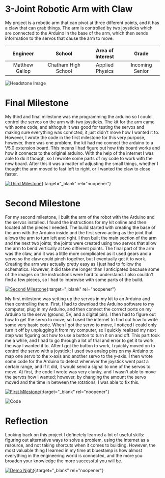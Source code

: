 ﻿# 3-Joint Robotic Arm with Claw
My project is a robotic arm that can pivot at three different points, and it has a claw that can grab things. The arm is controlled by two joysticks which are connected to the Arduino in the base of the arm, which then sends information to the servos that cause the arm to move.

| **Engineer** | **School** | **Area of Interest** | **Grade** |
|:--:|:--:|:--:|:--:|
| Matthew Gallop | Chatham High School | Applied Physics | Incoming Senior

![Headstone Image](https://github.com/mattpgallop/MatthewGallop_BSE_Portfolio/blob/gh-pages/IMG_9430.png)
  
# Final Milestone
My third and final milestone was me programming the arduino so I could control the servos on the arm with two joysticks. The kit for the arm came with some code, and althoguh it was good for testing the servos and making sure everything was conncted, it just didn't move how I wanted it to. However, I wrote the code in the first milestone for this very purpose, however, there was one problem, the kit had me connect the arduino to a V5.0 extension board. This means I had figure out how this board works and how it connects to the original arduino. With the help of the internet I was able to do it though, so I rewrote some parts of my code to work with the new board. After this it was a matter of adjusting the small things, whether I thought the arm moved to fast left to right, or I wanted the claw to close faster.

[![Third Milestone](https://res.cloudinary.com/marcomontalbano/image/upload/v1628863992/video_to_markdown/images/youtube--0H1-vZKlEeI-c05b58ac6eb4c4700831b2b3070cd403.jpg)](https://youtu.be/0H1-vZKlEeI "Third Milestone"){:target="_blank" rel="noopener"}

# Second Milestone
For my second milestone, I built the arm of the robot with the Arduino and the servos installed. I found the instructions for my kit online and then located all the pieces I needed. The build started with creating the base of the arm with the Arduino inside and the first servo acting as the joint that allows the arm to turn left and right. I then built the main section of the arm and the next two joints; the joints were created using two servos that allow the arm to bend vertically at two different points. The final part of the arm was the claw, and it was a little more complicated as it used gears and a servo so the claw could pinch together, but I eventually got it to work. Creating the arm was actually pretty easy as I just had to follow the schematics. However, it did take me longer than I anticipated because some of the images on the instructions were hard to understand. I also couldn't find a few pieces, so I had to improvise with some parts of the build.

[![Second Milestone](https://res.cloudinary.com/marcomontalbano/image/upload/v1628863331/video_to_markdown/images/youtube--A1KUSVv_eJ0-c05b58ac6eb4c4700831b2b3070cd403.jpg)](https://youtu.be/A1KUSVv_eJ0 "Second Milestone"){:target="_blank" rel="noopener"}
  
My first milestone was setting up the servos in my kit to an Arduino and then controlling them. First, I had to download the Arduino software to my computer, plug in my Arduino, and then connect the correct ports on my Arduino to the servo (ground, 5V, and a digital pin). I then had to figure out how to get the servo to move, so I used the internet to find out how to write some very basic code. When I got the servo to move, I noticed I could only turn it off by unplugging it from my computer, so I quickly realized my next step was figuring out how to use a button to turn it on and off. This part took me a while, and I had to go through a lot of trial and error to get it to work the way I wanted it to. After I got the button to work, I quickly moved on to control the servo with a joystick; I used two analog pins on my Arduino to map one servo to the x-axis and another servo to the y-axis. I then wrote some code for the Arduino to detect whenever the joystick went past a certain range, and if it did, it would send a signal to one of the servos to move. At first, the code I wrote was very clunky, and I wasn't able to move the servos how I wanted; however, by changing the amount the servo moved and the time in between the rotations, I was able to fix this.

[![First Milestone](https://res.cloudinary.com/marcomontalbano/image/upload/v1628084634/video_to_markdown/images/youtube--TIL9YxUkU94-c05b58ac6eb4c4700831b2b3070cd403.jpg)](https://www.youtube.com/watch?v=TIL9YxUkU94&pp=sAQA "First Milestone"){:target="_blank" rel="noopener"}

![Code](https://github.com/mattpgallop/MatthewGallop_BSE_Portfolio/raw/gh-pages/Screen%20Shot%202021-08-06%20at%209.16.02%20AM.png)

# Reflection

Looking back on this project I definetely learned a lot of useful skills: figuring out alternative ways to solve a problem, using the internet as a resource, and not taking shorcuts when it comes to building. However, the most valuable thing I learned in my time at bluestamp is how almost everything in the engineering world is connected, and the more you broaden your knowledge the more successful you will be.

[![Demo Night](https://res.cloudinary.com/marcomontalbano/image/upload/v1628865019/video_to_markdown/images/youtube--3pCsiR6xn0o-c05b58ac6eb4c4700831b2b3070cd403.jpg)](https://youtu.be/3pCsiR6xn0o "Demo Night"){:target="_blank" rel="noopener"}
